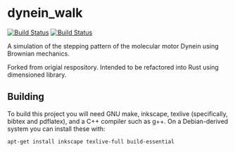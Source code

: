 # dynein_walk

[![Build Status](https://travis-ci.org/droundy/dynein_walk.svg?branch=master)](https://travis-ci.org/droundy/dynein_walk)
[![Build Status](https://semaphoreci.com/api/v1/droundy/dynein_walk/branches/master/badge.svg)](https://semaphoreci.com/droundy/dynein_walk)

A simulation of the stepping pattern of the molecular motor Dynein using Brownian mechanics.


Forked from origial respository. Intended to be refactored into Rust using dimensioned library.

## Building

To build this project you will need GNU make, inkscape, texlive
(specifically, bibtex and pdflatex), and a C++ compiler such as g++.
On a Debian-derived system  you can install these with:

    apt-get install inkscape texlive-full build-essential
